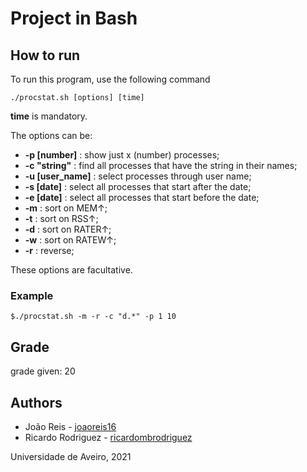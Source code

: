 # Project in Bash

## How to run
To run this program, use the following command
```
./procstat.sh [options] [time]
```
**time** is mandatory.

The options can be:
* **-p [number]** : show just x (number) processes;
* **-c "string"** : find all processes that have the string in their names;
* **-u [user_name]** : select processes through user name;
* **-s [date]** : select all processes that start after the date;
* **-e [date]** : select all processes that start before the date;
* **-m** : sort on MEM↑;
* **-t** : sort on RSS↑;
* **-d** : sort on RATER↑;
* **-w** : sort on RATEW↑;
* **-r** : reverse;

These options are facultative.

### Example
```
$./procstat.sh -m -r -c "d.*" -p 1 10
```
## Grade
grade given: 20

## Authors
* João Reis - [joaoreis16](https://github.com/joaoreis16)
* Ricardo Rodriguez - [ricardombrodriguez](https://github.com/ricardombrodriguez)



Universidade de Aveiro, 2021
